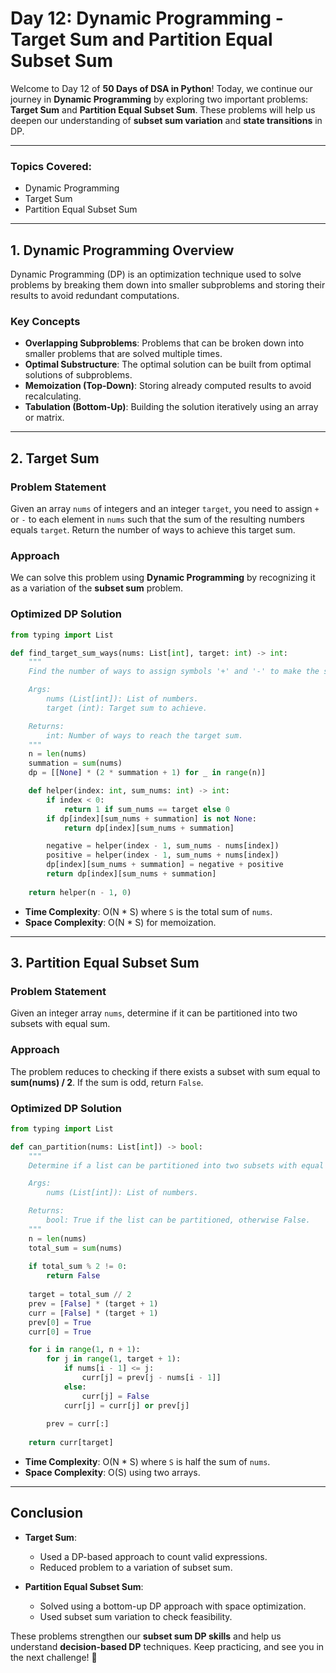 # **Day 12: Dynamic Programming - Target Sum and Partition Equal Subset Sum**

Welcome to Day 12 of **50 Days of DSA in Python**! Today, we continue our journey in **Dynamic Programming** by exploring two important problems: **Target Sum** and **Partition Equal Subset Sum**. These problems will help us deepen our understanding of **subset sum variation** and **state transitions** in DP.

---

### **Topics Covered:**
- Dynamic Programming
- Target Sum
- Partition Equal Subset Sum

---

## **1. Dynamic Programming Overview**

Dynamic Programming (DP) is an optimization technique used to solve problems by breaking them down into smaller subproblems and storing their results to avoid redundant computations.

### **Key Concepts**
- **Overlapping Subproblems**: Problems that can be broken down into smaller problems that are solved multiple times.
- **Optimal Substructure**: The optimal solution can be built from optimal solutions of subproblems.
- **Memoization (Top-Down)**: Storing already computed results to avoid recalculating.
- **Tabulation (Bottom-Up)**: Building the solution iteratively using an array or matrix.

---

## **2. Target Sum**

### **Problem Statement**
Given an array `nums` of integers and an integer `target`, you need to assign `+` or `-` to each element in `nums` such that the sum of the resulting numbers equals `target`. Return the number of ways to achieve this target sum.

### **Approach**
We can solve this problem using **Dynamic Programming** by recognizing it as a variation of the **subset sum** problem.

### **Optimized DP Solution**

```python
from typing import List

def find_target_sum_ways(nums: List[int], target: int) -> int:
    """
    Find the number of ways to assign symbols '+' and '-' to make the sum equal to the target.

    Args:
        nums (List[int]): List of numbers.
        target (int): Target sum to achieve.

    Returns:
        int: Number of ways to reach the target sum.
    """
    n = len(nums)
    summation = sum(nums)
    dp = [[None] * (2 * summation + 1) for _ in range(n)]

    def helper(index: int, sum_nums: int) -> int:
        if index < 0:
            return 1 if sum_nums == target else 0
        if dp[index][sum_nums + summation] is not None:
            return dp[index][sum_nums + summation]

        negative = helper(index - 1, sum_nums - nums[index])
        positive = helper(index - 1, sum_nums + nums[index])
        dp[index][sum_nums + summation] = negative + positive
        return dp[index][sum_nums + summation]
    
    return helper(n - 1, 0)
```

- **Time Complexity**: O(N * S) where `S` is the total sum of `nums`.
- **Space Complexity**: O(N * S) for memoization.

---

## **3. Partition Equal Subset Sum**

### **Problem Statement**
Given an integer array `nums`, determine if it can be partitioned into two subsets with equal sum.

### **Approach**
The problem reduces to checking if there exists a subset with sum equal to **sum(nums) / 2**. If the sum is odd, return `False`.

### **Optimized DP Solution**

```python
from typing import List

def can_partition(nums: List[int]) -> bool:
    """
    Determine if a list can be partitioned into two subsets with equal sum.

    Args:
        nums (List[int]): List of numbers.

    Returns:
        bool: True if the list can be partitioned, otherwise False.
    """
    n = len(nums)
    total_sum = sum(nums)
    
    if total_sum % 2 != 0:
        return False
    
    target = total_sum // 2
    prev = [False] * (target + 1)
    curr = [False] * (target + 1)
    prev[0] = True
    curr[0] = True

    for i in range(1, n + 1):
        for j in range(1, target + 1):
            if nums[i - 1] <= j:
                curr[j] = prev[j - nums[i - 1]]
            else:
                curr[j] = False    
            curr[j] = curr[j] or prev[j]
        
        prev = curr[:]
    
    return curr[target]
```

- **Time Complexity**: O(N * S) where `S` is half the sum of `nums`.
- **Space Complexity**: O(S) using two arrays.

---

## **Conclusion**

- **Target Sum**:
  - Used a DP-based approach to count valid expressions.
  - Reduced problem to a variation of subset sum.

- **Partition Equal Subset Sum**:
  - Solved using a bottom-up DP approach with space optimization.
  - Used subset sum variation to check feasibility.

These problems strengthen our **subset sum DP skills** and help us understand **decision-based DP** techniques. Keep practicing, and see you in the next challenge! 🚀
